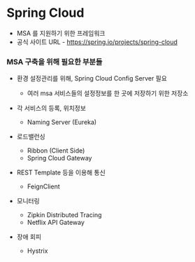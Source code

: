 # Spring Cloud

* MSA 를 지원하기 위한 프레임워크
* 공식 사이트 URL - https://spring.io/projects/spring-cloud



### MSA 구축을 위해 필요한 부분들

* 환경 설정관리를 위해, Spring Cloud Config Server 필요
  * 여러 msa 서비스들의 설정정보를 한 곳에 저장하기 위한 저장소
* 각 서비스의 등록, 위치정보
  * Naming Server (Eureka)

* 로드밸런싱
  * Ribbon (Client Side)
  * Spring Cloud Gateway

* REST Template 등을 이용해 통신
  * FeignClient
* 모니터링
  * Zipkin Distributed Tracing
  * Netflix API Gateway
* 장애 회피
  * Hystrix


